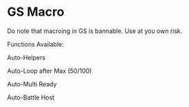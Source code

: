 # GS Macro

Do note that macroing in GS is bannable. Use at you own risk.

Functions Available:

Auto-Helpers

Auto-Loop after Max (50/100)

Auto-Multi Ready

Auto-Battle Host
